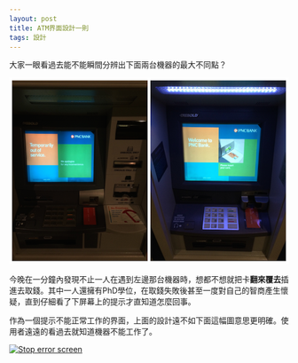 ```yaml
---
layout: post
title: ATM界面設計一則
tags: 設計
---
```

大家一眼看過去能不能瞬間分辨出下面兩台機器的最大不同點？

![](/images/ATM_Error_Screen_Design.png)

今晚在一分鐘內發現不止一人在遇到左邊那台機器時，想都不想就把卡**翻來覆去**插進去取錢。其中一人還擁有PhD學位，在取錢失敗後甚至一度對自己的智商產生懷疑，直到仔細看了下屏幕上的提示才直知道怎麼回事。

作為一個提示不能正常工作的界面，上面的設計遠不如下面這幅圖意思更明確。使用者遠遠的看過去就知道機器不能工作了。

[![Stop error screen](http://upload.wikimedia.org/wikipedia/commons/thumb/0/01/Bsod.svg/800px-Bsod.svg.png)](http://simple.wikipedia.org/wiki/File:Bsod.svg)
